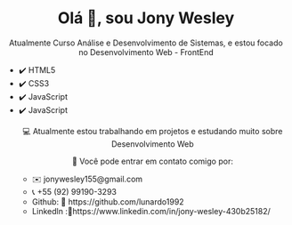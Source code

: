 <h1 align = "center"> Olá 👋, sou Jony Wesley </h1>
<p align="center">Atualmente Curso Análise e Desenvolvimento de Sistemas, e estou focado no Desenvolvimento Web - FrontEnd</p>
<ul>
  <li>✔️ HTML5</li>
  <li>✔️ CSS3</li>
  <li>✔️ JavaScript</li> 
  <li>✔️ JavaScript</li>  
  

<p align="center">💻 Atualmente estou trabalhando em projetos e estudando muito sobre Desenvolvimento Web</p>
<p align="center">💬 Você pode entrar em contato comigo por:</p>

<ul>
  <li> ✉️ jonywesley155@gmail.com</li>
  <li>📞 +55 (92) 99190-3293</li>
  <li>Github: 🔗 https://github.com/lunardo1992</li>
  <li>Linkedln :🔗https://www.linkedin.com/in/jony-wesley-430b25182/</li>
</ul>
